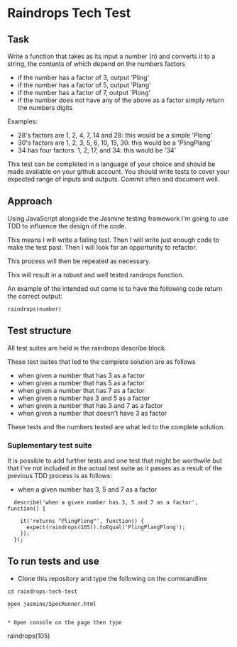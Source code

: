 # Raindrops Tech Test

## Task
Write a function that takes as its input a number (n) and converts it to a string, the contents of which depend on the numbers factors

- if the number has a factor of 3, output 'Pling'
- if the number has a factor of 5, output 'Plang'
- if the number has a factor of 7, output 'Plong'
- if the number does not have any of the above as a factor simply return the numbers digits

Examples:
- 28's factors are 1, 2, 4, 7, 14 and 28: this would be a simple 'Plong'
- 30's factors are 1, 2, 3, 5, 6, 10, 15, 30: this would be a 'PlingPlang'
- 34 has four factors: 1, 2, 17, and 34: this would be '34'

This test can be completed in a language of your choice and should be made available on your github account. You should write tests to cover your expected range of inputs and outputs. Commit often and document well.

## Approach
Using JavaScript alongside the Jasmine testing framework I'm going to use TDD to influence the design of the code.

This means I will write a failing test.
Then I will write just enough code to make the test past.
Then I will look for an opportunity to refactor.

This process will then be repeated as necessary.

This will result in a robust and well tested randrops function.

An example of the intended out come is to have the following code return the correct output:

```
raindrops(number)
```

## Test structure
All test suites are held in the raindrops describe block.

These test suites that led to the complete solution are as follows 

* when given a number that has 3 as a factor
* when given a number that has 5 as a factor
* when given a number that has 7 as a factor
* when given a number has 3 and 5 as a factor
* when given a number that has 3 and 7 as a factor
* when given a number that doesn't have 3 as factor

These tests and the numbers tested are what led to the complete solution.

### Suplementary test suite

It is possible to add further tests and one test that might be worthwile but that I've not included in the actual test suite as it passes as a result of the previous TDD process is as follows:

* when a given number has 3, 5 and 7 as a factor

```
  describe('when a given number has 3, 5 and 7 as a factor', function() {

    it('returns "PlingPlong"', function() {
      expect(raindrops(105)).toEqual('PlingPlangPlong');
    });
  });
```

## To run tests and use 

* Clone this repository and type the following on the commandline

```
cd raindrops-tech-test

open jasmine/SpecRunner.html
``

* Open console on the page then type

```
raindrops(105)
```